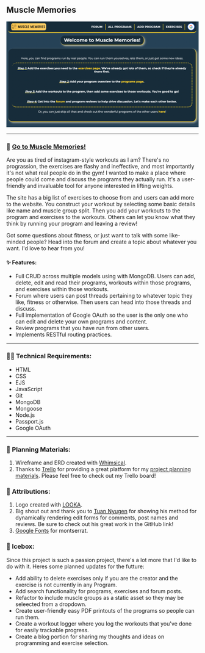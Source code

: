 ## Muscle Memories

![A screenshow of the home page for Muscle Memories](./public/assets/readme-screenshot.png)

---
### 💪 [Go to Muscle Memories!](https://muscle-memories.fly.dev/)

Are you as tired of instagram-style workouts as I am? There's no prograssion, the exercises are flashy and ineffective, and most importantly it's not what real people do in the gym! I wanted to make a place where people could come and discuss the programs they actually run. It's a user-friendly and invaluable tool for anyone interested in lifting weights.

The site has a big list of exercises to choose from and users can add more to the website. You construct your workout by selecting some basic details like name and muscle group split. Then you add your workouts to the program and exercises to the workouts. Others can let you know what they think by running your program and leaving a review!

Got some questions about fitness, or just want to talk with some like-minded people? Head into the forum and create a topic about whatever you want. I'd love to hear from you!

#### ✨ Features:

- Full CRUD across multiple models using with MongoDB. Users can add, delete, edit and read their programs, workouts within those programs, and exercises within those workouts.
- Forum where users can post threads pertaining to whatever topic they like, fitness or otherwise. Then users can head into those threads and discuss.
- Full implementation of Google OAuth so the user is the only one who can edit and delete your own programs and content.
- Review programs that you have run from other users.
- Implements RESTful routing practices.

---
### 🧑‍💻 Technical Requirements:

- HTML
- CSS
- EJS
- JavaScript
- Git
- MongoDB
- Mongoose
- Node.js
- Passport.js
- Google OAuth

---
### 📝 Planning Materials:

1. Wireframe and ERD created with [Whimsical](https://whimsical.com/).
2. Thanks to [Trello](https://trello.com/) for providing a great platform for my [project planning materials](https://trello.com/b/jB5qCNTv/muscle-memories). Please feel free to check out my Trello board!

### 🙏 Attributions: 

1. Logo created with [LOOKA](https://looka.com/?gclid=CjwKCAjwyNSoBhA9EiwA5aYlb6gB8KJ_SKpa7WYEApTxktZAiRlnNSsKsI2XZ65qw3KS-NURSo0YKBoCwm4QAvD_BwE).
2. Big shout out and thank you to [Tuan Nyugen](https://github.com/TuanNguyen0915) for showing his method for dynamically rendering edit forms for comments, post names and reviews. Be sure to check out his great work in the GitHub link!
3. [Google Fonts](https://fonts.google.com/) for montserrat.

### 🧊 Icebox: 

Since this project is such a passion project, there's a lot more that I'd like to do with it. Heres some planned updates for the futture:

- Add ability to delete exercises only if you are the creator and the exercise is not currently in any Program.
- Add search functionality for programs, exercises and forum posts.
- Refactor to include muscle groups as a static asset so they may be seleected from a dropdown.
- Create user-friendly easy PDF printouts of the programs so people can run them.
- Create a workout logger where you log the workouts that you've done for easily trackable progress.
- Create a blog portion for sharing my thoughts and ideas on programming and exercise selection.
